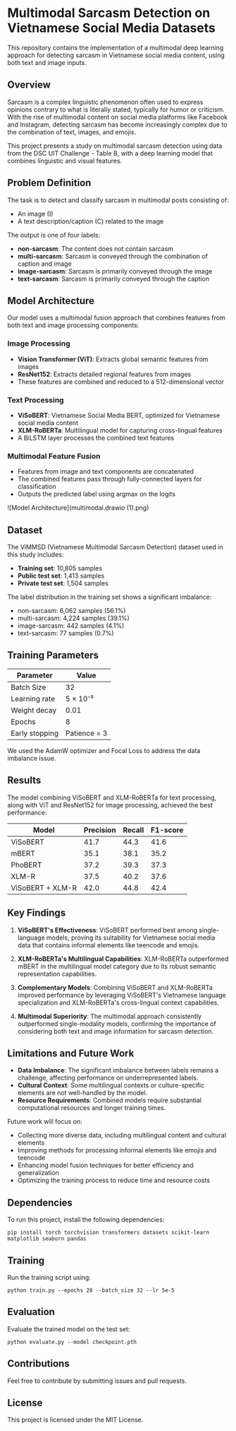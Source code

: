 # Multimodal Sarcasm Detection on Vietnamese Social Media Datasets

This repository contains the implementation of a multimodal deep learning approach for detecting sarcasm in Vietnamese social media content, using both text and image inputs.

## Overview

Sarcasm is a complex linguistic phenomenon often used to express opinions contrary to what is literally stated, typically for humor or criticism. With the rise of multimodal content on social media platforms like Facebook and Instagram, detecting sarcasm has become increasingly complex due to the combination of text, images, and emojis.

This project presents a study on multimodal sarcasm detection using data from the DSC UIT Challenge - Table B, with a deep learning model that combines linguistic and visual features.

## Problem Definition

The task is to detect and classify sarcasm in multimodal posts consisting of:
- An image (I)
- A text description/caption (C) related to the image

The output is one of four labels:
- **non-sarcasm**: The content does not contain sarcasm
- **multi-sarcasm**: Sarcasm is conveyed through the combination of caption and image
- **image-sarcasm**: Sarcasm is primarily conveyed through the image
- **text-sarcasm**: Sarcasm is primarily conveyed through the caption

## Model Architecture

Our model uses a multimodal fusion approach that combines features from both text and image processing components:

### Image Processing
- **Vision Transformer (ViT)**: Extracts global semantic features from images
- **ResNet152**: Extracts detailed regional features from images
- These features are combined and reduced to a 512-dimensional vector

### Text Processing
- **ViSoBERT**: Vietnamese Social Media BERT, optimized for Vietnamese social media content
- **XLM-RoBERTa**: Multilingual model for capturing cross-lingual features
- A BiLSTM layer processes the combined text features

### Multimodal Feature Fusion
- Features from image and text components are concatenated
- The combined features pass through fully-connected layers for classification
- Outputs the predicted label using argmax on the logits

![Model Architecture](multimodal.drawio (1).png)

## Dataset

The ViMMSD (Vietnamese Multimodal Sarcasm Detection) dataset used in this study includes:
- **Training set**: 10,805 samples
- **Public test set**: 1,413 samples
- **Private test set**: 1,504 samples

The label distribution in the training set shows a significant imbalance:
- non-sarcasm: 6,062 samples (56.1%)
- multi-sarcasm: 4,224 samples (39.1%)
- image-sarcasm: 442 samples (4.1%)
- text-sarcasm: 77 samples (0.7%)

## Training Parameters

| Parameter | Value |
|-----------|-------|
| Batch Size | 32 |
| Learning rate | 5 × 10⁻⁵ |
| Weight decay | 0.01 |
| Epochs | 8 |
| Early stopping | Patience = 3 |

We used the AdamW optimizer and Focal Loss to address the data imbalance issue.

## Results

The model combining ViSoBERT and XLM-RoBERTa for text processing, along with ViT and ResNet152 for image processing, achieved the best performance:

| Model | Precision | Recall | F1-score |
|-------|-----------|--------|----------|
| ViSoBERT | 41.7 | 44.3 | 41.6 |
| mBERT | 35.1 | 38.1 | 35.2 |
| PhoBERT | 37.2 | 39.3 | 37.3 |
| XLM-R | 37.5 | 40.2 | 37.6 |
| ViSoBERT + XLM-R | 42.0 | 44.8 | 42.4 |

## Key Findings

1. **ViSoBERT's Effectiveness**: ViSoBERT performed best among single-language models, proving its suitability for Vietnamese social media data that contains informal elements like teencode and emojis.

2. **XLM-RoBERTa's Multilingual Capabilities**: XLM-RoBERTa outperformed mBERT in the multilingual model category due to its robust semantic representation capabilities.

3. **Complementary Models**: Combining ViSoBERT and XLM-RoBERTa improved performance by leveraging ViSoBERT's Vietnamese language specialization and XLM-RoBERTa's cross-lingual context capabilities.

4. **Multimodal Superiority**: The multimodal approach consistently outperformed single-modality models, confirming the importance of considering both text and image information for sarcasm detection.

## Limitations and Future Work

- **Data Imbalance**: The significant imbalance between labels remains a challenge, affecting performance on underrepresented labels.
- **Cultural Context**: Some multilingual contexts or culture-specific elements are not well-handled by the model.
- **Resource Requirements**: Combined models require substantial computational resources and longer training times.

Future work will focus on:
- Collecting more diverse data, including multilingual content and cultural elements
- Improving methods for processing informal elements like emojis and teencode
- Enhancing model fusion techniques for better efficiency and generalization
- Optimizing the training process to reduce time and resource costs

## Dependencies
To run this project, install the following dependencies:
```
pip install torch torchvision transformers datasets scikit-learn matplotlib seaborn pandas
```

## Training
Run the training script using:
```
python train.py --epochs 20 --batch_size 32 --lr 5e-5
```

## Evaluation
Evaluate the trained model on the test set:
```
python evaluate.py --model checkpoint.pth
```

## Contributions
Feel free to contribute by submitting issues and pull requests.

## License
This project is licensed under the MIT License.

